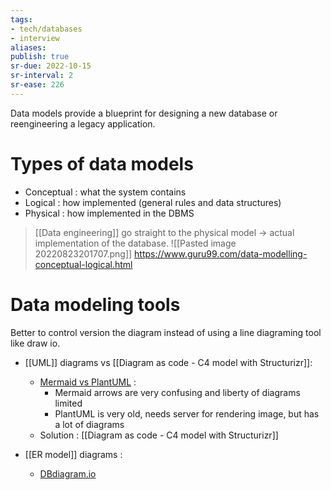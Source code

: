```yaml
---
tags: 
- tech/databases
- interview
aliases:
publish: true
sr-due: 2022-10-15
sr-interval: 2
sr-ease: 226
---
```


Data models provide a blueprint for designing a new database or reengineering a legacy application.
# Types of data models

- Conceptual : what the system contains
- Logical : how implemented (general rules and data structures)
- Physical : how implemented in the DBMS

> [[Data engineering]] go straight to the physical model -> actual implementation of the database.
![[Pasted image 20220823201707.png]]
https://www.guru99.com/data-modelling-conceptual-logical.html

# Data modeling tools

Better to control version the diagram instead of using a line diagraming tool like draw io.

- [[UML]] diagrams vs [[Diagram as code - C4 model with Structurizr]]:
	- [Mermaid vs PlantUML](https://www.youtube.com/watch?v=tPh9_Cx4yZY&ab_channel=ArjanCodes) : 
		- Mermaid arrows are very confusing and liberty of diagrams limited
		- PlantUML is very old, needs server for rendering image, but has a lot of diagrams
	- Solution : [[Diagram as code - C4 model with Structurizr]]

- [[ER model]] diagrams :
	- [DBdiagram.io](https://dbdiagram.io/home)
